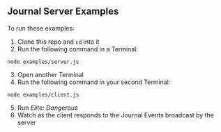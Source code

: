 ## Journal Server Examples

To run these examples:

1. Clone this repo and `cd` into it
2. Run the following command in a Terminal:
```shell
node examples/server.js
```
3. Open another Terminal
4. Run the following command in your second Terminal:
```shell
node examples/client.js
```
5. Run *Elite: Dangerous*
6. Watch as the client responds to the Journal Events broadcast by the server
